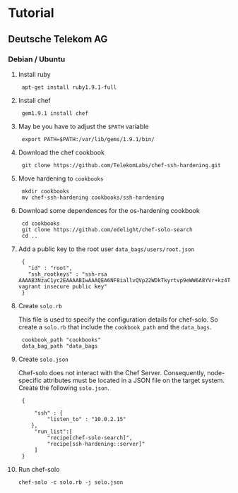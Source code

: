 # Tutorial

## Deutsche Telekom AG

### Debian / Ubuntu

1. Install ruby

        apt-get install ruby1.9.1-full

2. Install chef

        gem1.9.1 install chef

3. May be you have to adjust the `$PATH` variable

        export PATH=$PATH:/var/lib/gems/1.9.1/bin/

4. Download the chef cookbook

        git clone https://github.com/TelekomLabs/chef-ssh-hardening.git

5. Move hardening to `cookbooks`

        mkdir cookbooks
        mv chef-ssh-hardening cookbooks/ssh-hardening

6. Download some dependences for the os-hardening cookbook

        cd cookbooks
        git clone https://github.com/edelight/chef-solo-search
        cd ..

7. Add a public key to the root user `data_bags/users/root.json`

        {
          "id" : "root",
          "ssh_rootkeys" : "ssh-rsa AAAAB3NzaC1yc2EAAAABIwAAAQEA6NF8iallvQVp22WDkTkyrtvp9eWW6A8YVr+kz4TjGYe7gHzIw+niNltGEFHzD8+v1I2YJ6oXevct1YeS0o9HZyN1Q9qgCgzUFtdOKLv6IedplqoPkcmF0aYet2PkEDo3MlTBckFXPITAMzF8dJSIFo9D8HfdOV0IAdx4O7PtixWKn5y2hMNG0zQPyUecp4pzC6kivAIhyfHilFR61RGL+GPXQ2MWZWFYbAGjyiYJnAmCP3NOTd0jMZEnDkbUvxhMmBYSdETk1rRgm+R4LOzFUGaHqHDLKLX+FIPKcF96hrucXzcWyLbIbEgE98OHlnVYCzRdK8jlqm8tehUc9c9WhQ== vagrant insecure public key"
        }

8. Create `solo.rb`

    This file is used to specify the configuration details for chef-solo. So create a `solo.rb` that include the `cookbook_path` and the `data_bags`.

        cookbook_path "cookbooks"
        data_bag_path "data_bags

9. Create `solo.json`

    Chef-solo does not interact with the Chef Server. Consequently, node-specific attributes must be located in a JSON file on the target system. Create the following `solo.json`.

        {

            "ssh" : {
                "listen_to" : "10.0.2.15"
           },
            "run_list":[
                "recipe[chef-solo-search]",
                "recipe[ssh-hardening::server]"
            ]
        }

10. Run chef-solo

        chef-solo -c solo.rb -j solo.json




